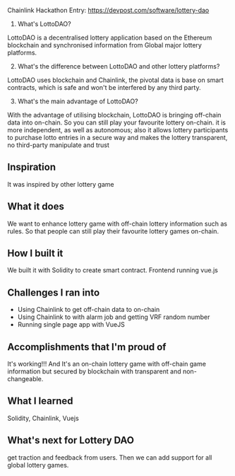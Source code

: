 Chainlink Hackathon Entry: https://devpost.com/software/lottery-dao

1. What's LottoDAO?

LottoDAO is a decentralised lottery application based on the Ethereum blockchain and synchronised information from Global major lottery platforms.

2. What's the difference between LottoDAO and other lottery platforms?

LottoDAO uses blockchain and Chainlink, the pivotal data is base on smart contracts, which is safe and won't be interfered by any third party.

3. What's the main advantage of LottoDAO?

With the advantage of utilising blockchain, LottoDAO is bringing off-chain data into on-chain. So you can still play your favourite lottery on-chain. it is more independent, as well as autonomous; also it allows lottery participants to purchase lotto entries in a secure way and makes the lottery transparent, no third-party manipulate and trust

## Inspiration
It was inspired by other lottery game

## What it does
We want to enhance lottery game with off-chain lottery information such as rules. So that people can still play their favourite lottery games on-chain. 

## How I built it
We built it with Solidity to create smart contract. Frontend running vue.js 

## Challenges I ran into
- Using Chainlink to get off-chain data to on-chain
- Using Chainlink to with alarm job and getting VRF random number
- Running single page app with VueJS

## Accomplishments that I'm proud of
It's working!!! And It's an on-chain lottery game with off-chain game information but secured by blockchain with transparent and non-changeable. 

## What I learned
Solidity, Chainlink, Vuejs

## What's next for Lottery DAO
get traction and feedback from users. Then we can add support for all global lottery games.
